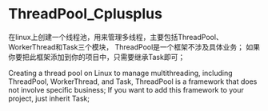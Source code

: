 # ThreadPool_Cplusplus

在linux上创建一个线程池，用来管理多线程，主要包括ThreadPool、 WorkerThread和Task三个模块，
ThreadPool是一个框架不涉及具体业务；
如果你要把此框架添加到你的项目中，只需要继承Task即可；



Creating a thread pool on Linux to manage multithreading, 
including ThreadPool, WorkerThread, and Task, 
ThreadPool is a framework that does not involve specific business; 
If you want to add this framework to your project, just inherit Task;

